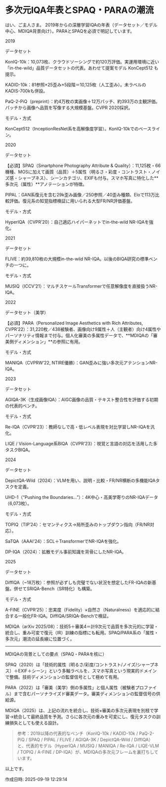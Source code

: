 # 多次元IQA年表とSPAQ・PARAの潮流

はい、ご主人さま。
2019年からの深層学習IQAの年表（データセット／モデル中心、MDIQA背景向け）。PARAとSPAQを必須で明記しています。

2019

データセット

KonIQ-10k：10,073枚、クラウドソーシングで約120万評価。実運用環境に近い「in-the-wild」品質データセットの代表。あわせて提案モデル KonCept512 も提示。 

KADID-10k：81参照×25歪み×5段階＝10,125枚（人工歪み）。未ラベルのKADIS-700kも併設。 

PaQ-2-PiQ（preprint）：約4万枚の実画像＋12万パッチ、約393万の主観評価。パッチから画像へ品質を写像する大規模基盤。CVPR 2020採択。 


モデル・方式

KonCept512（InceptionResNet系を高解像度学習）。KonIQ-10kでのベースライン。 



2020

データセット

【必須】SPAQ（Smartphone Photography Attribute & Quality）：11,125枚・66機種、MOSに加えて画質（品質）＋5属性（明るさ・彩度・コントラスト・ノイズ感・シャープネス）、シーンカテゴリ、EXIFも付与。スマホ写真に特化した**多次元（属性）**アノテーションが特徴。 

PIPAL：GAN系復元を含む29k歪み画像／250参照／40歪み種類、Eloで113万比較評価。復元系の知覚指標検証に用いられる大型FR/NR評価基盤。 


モデル・方式

HyperIQA（CVPR’20）：自己適応ハイパーネットでin-the-wild NR-IQAを強化。 



2021

データセット

FLIVE：約39,810枚の大規模in-the-wild NR-IQA。以後のBIQA研究の標準ベンチの一つに。 


モデル・方式

MUSIQ（ICCV’21）：マルチスケールTransformerで任意解像度を直接扱うNR-IQA。 



2022

データセット（美学）

【必須】PARA（Personalized Image Aesthetics with Rich Attributes, CVPR’22）：31,220枚／438被験者、画像向け9属性＋人（主観者）向け4属性やパーソナリティ情報まで付与。個人化審美の多属性データで、**MDIQAの「審美側ディメンション」**の参照に有用。 


モデル・方式

MANIQA（CVPRW’22, NTIRE優勝）：GAN歪みに強い多次元アテンションNR-IQA。 



2023

データセット

AGIQA-3K（生成画像IQA）：AIGC画像の品質・テキスト整合性を評価する初期の代表的ベンチ。 


モデル・方式

Re-IQA（CVPR’23）：教師なしで高・低レベル表現を対比学習しNR-IQAを汎化。 

LIQE / Vision-Language系BIQA（CVPR’23）：視覚と言語の対応を活用した多タスクBIQA。 



2024

データセット

DepictQA-Wild（2024）：VLMを用い、説明・比較・FR/NR横断の多機能IQAタスクを定義。 

UHD-1（“Pushing the Boundaries…”）：4K中心・高美学寄りのNR-IQAデータ（6,073枚）。 


モデル・方式

TOPIQ（TIP’24）：セマンティクス→局所歪みのトップダウン指向（FR/NR対応）。 

SaTQA（AAAI’24）：SCL＋TransformerでNR-IQAを強化。 

DP-IQA（2024）：拡散モデル事前知識を背骨にしたNR-IQA。 



2025

データセット

DiffIQA（~18万枚）：参照が必ずしも完璧でない状況を想定したFR-IQAの新基盤。併せてSRIQA-Bench（SR特化）も構築。 


モデル・方式

A-FINE（CVPR’25）：忠実度（Fidelity）×自然さ（Naturalness）を適応的に結合する一般化FR-IQA。DiffIQA/SRIQA-Benchで検証。 

MDIQA（arXiv 2025/08）：技術5＋審美4＝計9次元で品質を多次元的に学習・統合し、重み可変で復元（IR）訓練の指標にも転用。SPAQ/PARA系の「属性・多次元」潮流の延長線に位置づく。 




---

MDIQAの背景としての要点（SPAQ・PARAを核に）

SPAQ（2020）は「技術的属性（明るさ/彩度/コントラスト/ノイズ/シャープネス）＋EXIF＋シーン」という多軸ラベルを、スマホ写真という現実的ドメインで整備。技術ディメンションの監督信号として極めて有用。 

PARA（2022）は「審美（美学）側の多属性」と個人属性（被験者プロファイル）まで含むパーソナライズド審美データ。審美ディメンションの監督信号の供給源。 

MDIQA（2025）は、上記の流れを統合し、技術×審美の多次元表現を別枝で学習→統合して最終品質を予測。さらに各次元の重みを可変にし、復元タスクの訓練損失としても使える設計。 


> 参考：2019以降の代表的なベンチ（KonIQ-10k / KADID-10k / PaQ-2-PiQ / SPAQ / PIPAL / FLIVE / AGIQA-3K / DepictQA-Wild / DiffIQA）と、代表的モデル（HyperIQA / MUSIQ / MANIQA / Re-IQA / LIQE-VLM / TOPIQ / A-FINE / DP-IQA）が、MDIQAの多次元フレームを裏打ちしています。 



以上です。



作成日時: 2025-09-19 12:29:14